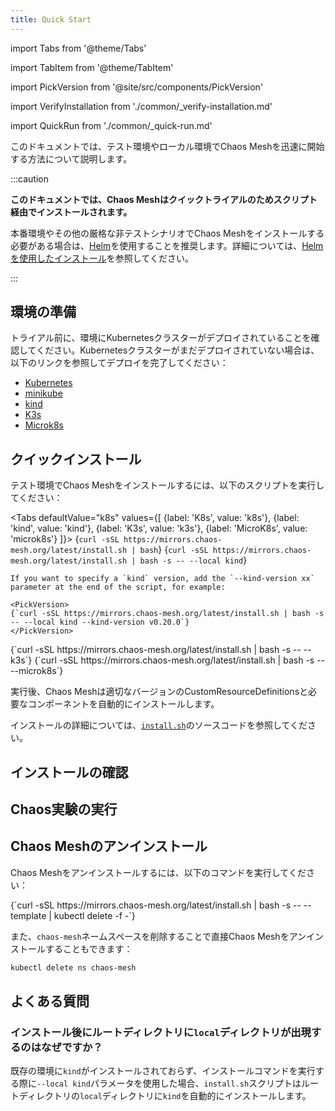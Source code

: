 ```yaml
---
title: Quick Start
---
```


import Tabs from '@theme/Tabs'

import TabItem from '@theme/TabItem'

import PickVersion from '@site/src/components/PickVersion'

import VerifyInstallation from './common/\_verify-installation.md'

import QuickRun from './common/\_quick-run.md'

このドキュメントでは、テスト環境やローカル環境でChaos Meshを迅速に開始する方法について説明します。

:::caution

**このドキュメントでは、Chaos Meshはクイックトライアルのためスクリプト経由でインストールされます。**

本番環境やその他の厳格な非テストシナリオでChaos Meshをインストールする必要がある場合は、[Helm](https://helm.sh/)を使用することを推奨します。詳細については、[Helmを使用したインストール](production-installation-using-helm.md)を参照してください。

:::

## 環境の準備

トライアル前に、環境にKubernetesクラスターがデプロイされていることを確認してください。Kubernetesクラスターがまだデプロイされていない場合は、以下のリンクを参照してデプロイを完了してください：

- [Kubernetes](https://kubernetes.io/docs/setup/)
- [minikube](https://minikube.sigs.k8s.io/docs/start/)
- [kind](https://kind.sigs.k8s.io/docs/user/quick-start/)
- [K3s](https://rancher.com/docs/k3s/latest/en/quick-start/)
- [Microk8s](https://microk8s.io/)

## クイックインストール

テスト環境でChaos Meshをインストールするには、以下のスクリプトを実行してください：

<!-- prettier-ignore -->

<Tabs defaultValue="k8s" values={[
  {label: 'K8s', value: 'k8s'},
  {label: 'kind', value: 'kind'},
  {label: 'K3s', value: 'k3s'},
  {label: 'MicroK8s', value: 'microk8s'}
]}>
  <TabItem value="k8s">
    <PickVersion>
    {`curl -sSL https://mirrors.chaos-mesh.org/latest/install.sh | bash`}
    </PickVersion>
  </TabItem>
  <TabItem value="kind">
    <PickVersion>{`curl -sSL https://mirrors.chaos-mesh.org/latest/install.sh | bash -s -- --local kind`}</PickVersion>

    If you want to specify a `kind` version, add the `--kind-version xx` parameter at the end of the script, for example:

    <PickVersion>
    {`curl -sSL https://mirrors.chaos-mesh.org/latest/install.sh | bash -s -- --local kind --kind-version v0.20.0`}
    </PickVersion>

  </TabItem>
  <TabItem value="k3s">
    <PickVersion>
    {`curl -sSL https://mirrors.chaos-mesh.org/latest/install.sh | bash -s -- --k3s`}
    </PickVersion>
  </TabItem>
  <TabItem value="microk8s">
    <PickVersion>
    {`curl -sSL https://mirrors.chaos-mesh.org/latest/install.sh | bash -s -- --microk8s`}
    </PickVersion>
  </TabItem>
</Tabs>

実行後、Chaos Meshは適切なバージョンのCustomResourceDefinitionsと必要なコンポーネントを自動的にインストールします。

インストールの詳細については、[`install.sh`](https://github.com/chaos-mesh/chaos-mesh/blob/master/install.sh)のソースコードを参照してください。

## インストールの確認

<VerifyInstallation />

## Chaos実験の実行

<QuickRun />

## Chaos Meshのアンインストール

Chaos Meshをアンインストールするには、以下のコマンドを実行してください：

<PickVersion>
{`curl -sSL https://mirrors.chaos-mesh.org/latest/install.sh | bash -s -- --template | kubectl delete -f -`}
</PickVersion>

また、`chaos-mesh`ネームスペースを削除することで直接Chaos Meshをアンインストールすることもできます：

```sh
kubectl delete ns chaos-mesh
```

## よくある質問

### インストール後にルートディレクトリに`local`ディレクトリが出現するのはなぜですか？

既存の環境に`kind`がインストールされておらず、インストールコマンドを実行する際に`--local kind`パラメータを使用した場合、`install.sh`スクリプトはルートディレクトリの`local`ディレクトリに`kind`を自動的にインストールします。